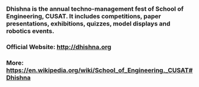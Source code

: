 ### Dhishna is the annual techno-management fest of School of Engineering, CUSAT. It includes competitions, paper presentations, exhibitions, quizzes, model displays and robotics events.
### Official Website: http://dhishna.org
### More: https://en.wikipedia.org/wiki/School_of_Engineering,_CUSAT#Dhishna
